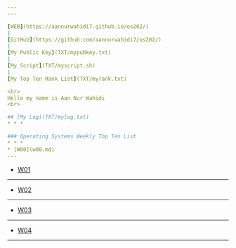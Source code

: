```yaml
---
---

[WEB](https://aannurwahidi7.github.io/os202/)
|
[GitHub](https://github.com/aannurwahidi7/os202/)
|
[My Public Key](TXT/mypubkey.txt)
|
[My Script](TXT/myscript.sh)
|
[My Top Ten Rank List](TXT/myrank.txt)

<br>
Hello my name is Aan Nur Wahidi
<br>

## [My Log](TXT/mylog.txt)
* * *

### Operating Systems Weekly Top Ten List
* * *
* [W00](w00.md)
---
```

* [W01](w01.md)
---
* [W02](w02.md)
---
* [W03](w03.md)
---
* [W04](w03.md)
---
<br>
